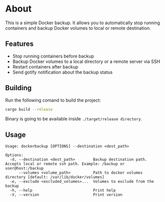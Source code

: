 # About

This is a simple Docker backup. It allows you to automatically stop running containers and backup Docker volumes to local or remote destination.

## Features

- Stop running containers before backup
- Backup Docker volumes to a local directory or a remote server via SSH
- Restart containers after backup
- Send gotify notification about the backup status

## Building
Run the following comand to build the project:
```bash
cargo build --release
```
Binary is going to be available inside `./target/release directory`.

## Usage

```
Usage: dockerbackup [OPTIONS] --destination <dest_path>

Options:
  -d, --destination <dest_path>        Backup destination path. Accepts local or remote ssh path. Example: /backup or user@host:/backup
      --volumes <volume_path>          Path to docker volumes directory [default: /var/lib/docker/volumes]
  -e, --exclude <excluded_volumes>...  Volumes to exclude from the backup
  -h, --help                           Print help
  -V, --version                        Print version
```